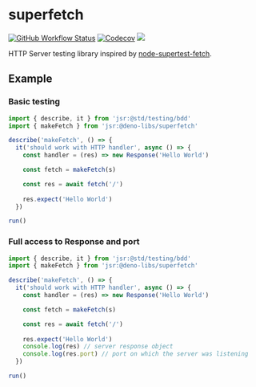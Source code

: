 # superfetch

[![GitHub Workflow Status][gh-actions-img]][github-actions]
[![Codecov][codecov-badge]][codecov] [![][docs-badge]][docs]

HTTP Server testing library inspired by
[node-supertest-fetch](https://github.com/jwalton/node-supertest-fetch).

## Example

### Basic testing

```ts
import { describe, it } from 'jsr:@std/testing/bdd'
import { makeFetch } from 'jsr:@deno-libs/superfetch'

describe('makeFetch', () => {
  it('should work with HTTP handler', async () => {
    const handler = (res) => new Response('Hello World')

    const fetch = makeFetch(s)

    const res = await fetch('/')
    
    res.expect('Hello World')
  })

run()
```

### Full access to Response and port

```ts
import { describe, it } from 'jsr:@std/testing/bdd'
import { makeFetch } from 'jsr:@deno-libs/superfetch'

describe('makeFetch', () => {
  it('should work with HTTP handler', async () => {
    const handler = (res) => new Response('Hello World')

    const fetch = makeFetch(s)

    const res = await fetch('/')
    
    res.expect('Hello World')
    console.log(res) // server response object
    console.log(res.port) // port on which the server was listening
  })

run()
```

[gh-actions-img]: https://img.shields.io/github/actions/workflow/status/deno-libs/superfetch/main.yml?branch=master&style=for-the-badge&logo=github
[codecov]: https://codecov.io/gh/deno-libs/superfetch
[github-actions]: https://github.com/deno-libs/superfetch/actions
[codecov-badge]: https://img.shields.io/codecov/c/gh/deno-libs/superfetch?style=for-the-badge
[docs-badge]: https://img.shields.io/github/v/release/deno-libs/superfetch?color=yellow&label=Docs&logo=deno&style=for-the-badge
[docs]: https://doc.deno.land/https/deno.land/x/superfetch/mod.ts
